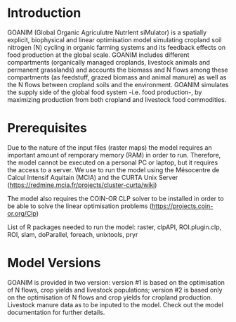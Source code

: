 # Introduction

GOANIM (Global Organic Agriculutre NutrIent siMulator) is a spatially explicit, biophysical and linear optimisation model simulating cropland soil nitrogen (N)  cycling in organic farming systems and its feedback effects on food production at the global scale. GOANIM includes different compartments (organically managed croplands, livestock animals and permanent grasslands) and accounts the biomass and N flows among these compartments (as feedstuff, grazed biomass and animal manure) as well as the N flows between cropland soils and the environment. GOANIM simulates the supply side of the global food system -i.e. food production-, by maximizing production from both cropland and livestock food commodities. 



# Prerequisites

Due to the nature of the input files (raster maps) the model requires an important amount of remporary memory (RAM) in order to run. Therefore, the model cannot be executed on a personal PC or laptop, but it requires the access to a server. We use to run the model using the Mésocentre de Calcul Intensif Aquitain (MCIA) and the CURTA Unix Server (https://redmine.mcia.fr/projects/cluster-curta/wiki)

The model also requires the COIN-OR CLP solver to be installed in order to be able to solve the linear optimisation problems (https://projects.coin-or.org/Clp)

List of R packages needed to run the model: raster, clpAPI, ROI.plugin.clp, ROI, slam, doParallel, foreach, unixtools, pryr

# Model Versions

GOANIM is provided in two version: version #1 is based on the optimisation of N flows, crop yields and livestock populations; version #2 is based only on the optimisation of N flows and crop yields for cropland production. Livestock manure data as to be inputed to the model. Check out the model documentation for further details.
